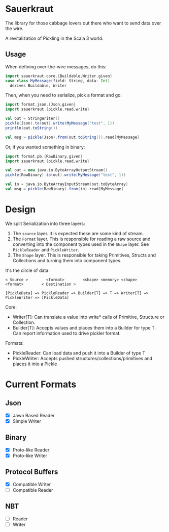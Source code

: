 # Sauerkraut

The library for those cabbage lovers out there who want
to send data over the wire.

A revitalization of Pickling in the Scala 3 world.

## Usage

When defining over-the-wire messages, do this:

```scala
import sauerkraut.core.{Buildable,Writer,given}
case class MyMessage(field: String, data: Int)
  derives Buildable, Writer
```

Then, when you need to serialize, pick a format and go:

```scala
import format.json.{Json,given}
import sauerkraut.{pickle,read,write}

val out = StringWriter()
pickle(Json).to(out).write(MyMessage("test", 1))
println(out.toString())

val msg = pickle(Json).from(out.toString()).read[MyMessage]
```

Or, if you wanted something in binary:

```scala
import format.pb.{RawBinary,given}
import sauerkraut.{pickle,read,write}

val out = new java.io.ByteArrayOutputStream()
pickle(RawBinary).to(out).write(MyMessage("test", 1))

val in = java.io.ByteArrayInputStream(out.toByteArray)
val msg = pickle(RawBinary).from(in).read[MyMessage]
```


# Design

We split Serialization into three layers:

1. The `source` layer.  It is expected these are some kind of stream.
2. The `Format` layer.  This is responsible for reading a raw source and converting into
   the component types used in the `Shape` layer.  See `PickleReader` and `PickleWriter`.
3. The `Shape` layer.  This is responsible for taking Primitives, Structs and Collections and
   turning them into component types.

It's the circle of data:
```
< Source >        <format>        <shape> <memory> <shape>      <format>        < Destination >        

[PickleData] => PickleReader => Builder[T] => T => Writer[T] => PickleWriter => [PickleData]
```

Core:
- Writer[T]:  Can translate a value into write* calls of Primitive, Structure or Collection.
- Builder[T]:  Accepts values and places them into a Builder for type T.  Can report information used
               to drive pickler format.

Formats:
- PickleReader:  Can load data and push it into a Builder of type T
- PickleWriter:  Accepts pushed structures/collections/primitives and places it into a Pickle


# Current Formats

## Json
- [X] Jawn Based Reader
- [X] Simple Writer

## Binary
- [X] Proto-like Reader
- [X] Proto-like Writer

## Protocol Buffers
- [X] Compatible Writer
- [ ] Compatible Reader

## NBT
- [ ] Reader
- [ ] Writer
